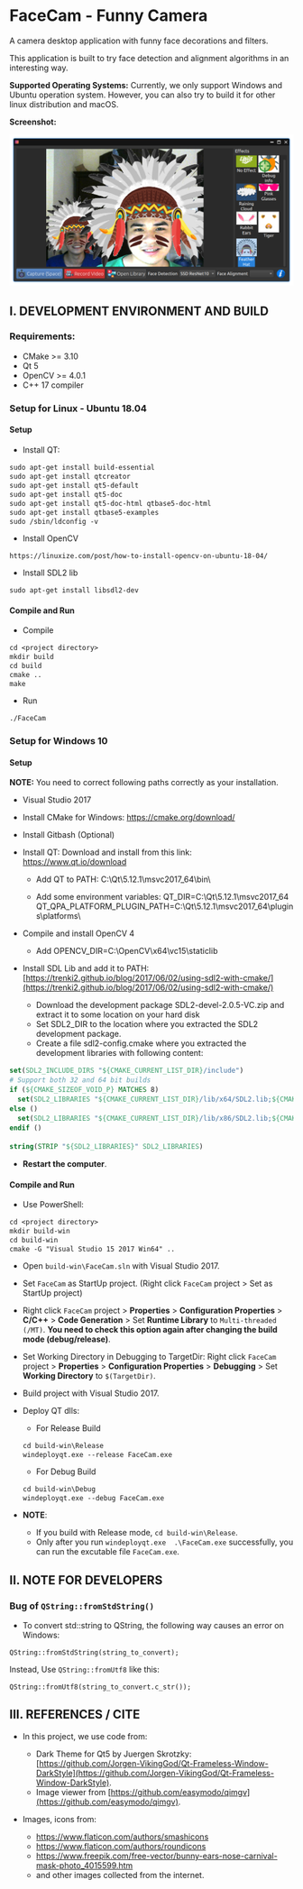 # FaceCam - Funny Camera

A camera desktop application with funny face decorations and filters.

This application is built to try face detection and alignment algorithms in an interesting way.

**Supported Operating Systems:** Currently, we only support Windows and Ubuntu operation system. However, you can also try to build it for other linux distribution and macOS.

**Screenshot:**

![Screenshot](screenshots/screenshot1.png)

## I. DEVELOPMENT ENVIRONMENT AND BUILD

### Requirements:

- CMake >= 3.10
- Qt 5
- OpenCV >= 4.0.1
- C++ 17 compiler

### Setup for Linux - Ubuntu 18.04

#### Setup

- Install QT:

```
sudo apt-get install build-essential
sudo apt-get install qtcreator
sudo apt-get install qt5-default
sudo apt-get install qt5-doc
sudo apt-get install qt5-doc-html qtbase5-doc-html
sudo apt-get install qtbase5-examples
sudo /sbin/ldconfig -v
```

- Install OpenCV

```
https://linuxize.com/post/how-to-install-opencv-on-ubuntu-18-04/
```

- Install SDL2 lib
```
sudo apt-get install libsdl2-dev
```

#### Compile and Run

- Compile
```
cd <project directory>
mkdir build
cd build
cmake ..
make
```

- Run
```
./FaceCam
```

### Setup for Windows 10

#### Setup

**NOTE:** You need to correct following paths correctly as your installation.

- Visual Studio 2017

- Install CMake for Windows: https://cmake.org/download/

- Install Gitbash (Optional)

- Install QT: 
    Download and install from this link: https://www.qt.io/download

    + Add QT to PATH:
        C:\Qt\5.12.1\msvc2017_64\bin\

    + Add some environment variables:
        QT_DIR=C:\Qt\5.12.1\msvc2017_64
        QT_QPA_PLATFORM_PLUGIN_PATH=C:\Qt\5.12.1\msvc2017_64\plugins\platforms\

- Compile and install OpenCV 4
    + Add OPENCV_DIR=C:\OpenCV\x64\vc15\staticlib

- Install SDL Lib and add it to PATH: [https://trenki2.github.io/blog/2017/06/02/using-sdl2-with-cmake/](https://trenki2.github.io/blog/2017/06/02/using-sdl2-with-cmake/)
    + Download the development package SDL2-devel-2.0.5-VC.zip and extract it to some location on your hard disk
    + Set SDL2_DIR to the location where you extracted the SDL2 development package.
    + Create a file sdl2-config.cmake where you extracted the development libraries with following content:
```cmake
set(SDL2_INCLUDE_DIRS "${CMAKE_CURRENT_LIST_DIR}/include")
# Support both 32 and 64 bit builds
if (${CMAKE_SIZEOF_VOID_P} MATCHES 8)
  set(SDL2_LIBRARIES "${CMAKE_CURRENT_LIST_DIR}/lib/x64/SDL2.lib;${CMAKE_CURRENT_LIST_DIR}/lib/x64/SDL2main.lib")
else ()
  set(SDL2_LIBRARIES "${CMAKE_CURRENT_LIST_DIR}/lib/x86/SDL2.lib;${CMAKE_CURRENT_LIST_DIR}/lib/x86/SDL2main.lib")
endif ()

string(STRIP "${SDL2_LIBRARIES}" SDL2_LIBRARIES)
```

- **Restart the computer**.

#### Compile and Run

- Use PowerShell:
```
cd <project directory>
mkdir build-win
cd build-win
cmake -G "Visual Studio 15 2017 Win64" ..
```

- Open `build-win\FaceCam.sln` with Visual Studio 2017.

- Set `FaceCam` as StartUp project. (Right click `FaceCam` project > Set as StartUp project)

- Right click `FaceCam` project > **Properties** > **Configuration Properties** > **C/C++** > **Code Generation** >  Set **Runtime Library** to `Multi-threaded (/MT)`. **You need to check this option again after changing the build mode (debug/release)**.

- Set Working Directory in Debugging to TargetDir: Right click `FaceCam` project > **Properties** > **Configuration Properties** > **Debugging** > Set **Working Directory** to `$(TargetDir)`. 

- Build project with Visual Studio 2017.

- Deploy QT dlls:

    + For Release Build
    ```
    cd build-win\Release
    windeployqt.exe --release FaceCam.exe
    ```

    + For Debug Build
    ```
    cd build-win\Debug
    windeployqt.exe --debug FaceCam.exe
    ```

- **NOTE**:
    + If you build with Release mode, `cd build-win\Release`.
    + Only after you run `windeployqt.exe  .\FaceCam.exe` successfully, you can run the excutable file `FaceCam.exe`.



## II. NOTE FOR DEVELOPERS

### Bug of `QString::fromStdString()`

- To convert std::string to QString, the following way causes an error on Windows:

```
QString::fromStdString(string_to_convert);
```

Instead, Use `QString::fromUtf8` like this:
```
QString::fromUtf8(string_to_convert.c_str());
```


## III. REFERENCES / CITE

- In this project, we use code from:
    + Dark Theme for Qt5 by Juergen Skrotzky: [https://github.com/Jorgen-VikingGod/Qt-Frameless-Window-DarkStyle](https://github.com/Jorgen-VikingGod/Qt-Frameless-Window-DarkStyle).
    + Image viewer from [https://github.com/easymodo/qimgv](https://github.com/easymodo/qimgv).

- Images, icons from:
    + https://www.flaticon.com/authors/smashicons
    + https://www.flaticon.com/authors/roundicons
    + https://www.freepik.com/free-vector/bunny-ears-nose-carnival-mask-photo_4015599.htm
    + and other images collected from the internet.